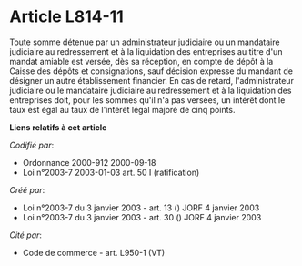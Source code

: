 # Article L814-11

Toute somme détenue par un administrateur judiciaire ou un mandataire judiciaire au redressement et à la liquidation des
entreprises au titre d'un mandat amiable est versée, dès sa réception, en compte de dépôt à la Caisse des dépôts et
consignations, sauf décision expresse du mandant de désigner un autre établissement financier. En cas de retard,
l'administrateur judiciaire ou le mandataire judiciaire au redressement et à la liquidation des entreprises doit, pour les
sommes qu'il n'a pas versées, un intérêt dont le taux est égal au taux de l'intérêt légal majoré de cinq points.

**Liens relatifs à cet article**

_Codifié par_:

  - Ordonnance 2000-912 2000-09-18
  - Loi n°2003-7 2003-01-03 art. 50 I (ratification)

_Créé par_:

  - Loi n°2003-7 du 3 janvier 2003 - art. 13 () JORF 4 janvier 2003
  - Loi n°2003-7 du 3 janvier 2003 - art. 30 () JORF 4 janvier 2003

_Cité par_:

  - Code de commerce - art. L950-1 (VT)
